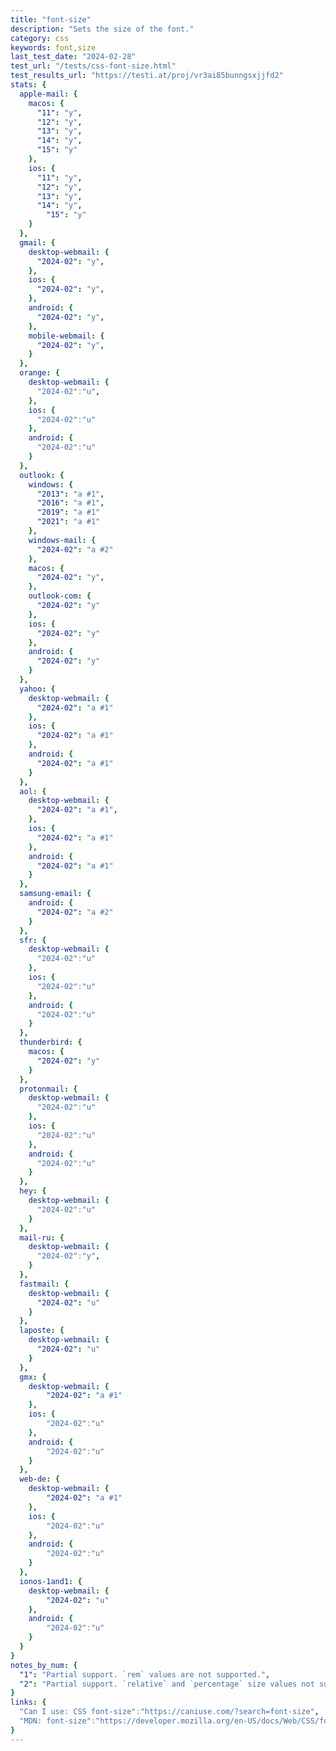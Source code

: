 ```yaml
---
title: "font-size"
description: "Sets the size of the font."
category: css
keywords: font,size
last_test_date: "2024-02-28"
test_url: "/tests/css-font-size.html"
test_results_url: "https://testi.at/proj/vr3ai85bunngsxjjfd2"
stats: {
  apple-mail: {
    macos: {
      "11": "y",
      "12": "y",
      "13": "y",
      "14": "y",
      "15": "y"
    },
    ios: {
      "11": "y",
      "12": "y",
      "13": "y",
      "14": "y",
	    "15": "y"
    }
  },
  gmail: {
    desktop-webmail: {
      "2024-02": "y",
    },
    ios: {
      "2024-02": "y",
    },
    android: {
      "2024-02": "y",
    },
    mobile-webmail: {
      "2024-02": "y",
    }
  },
  orange: {
    desktop-webmail: {
      "2024-02":"u",
    },
    ios: {
      "2024-02":"u"
    },
    android: {
      "2024-02":"u"
    }
  },
  outlook: {
    windows: {
      "2013": "a #1",
      "2016": "a #1",
      "2019": "a #1"
      "2021": "a #1"
    },
    windows-mail: {
      "2024-02": "a #2"
    },
    macos: {
      "2024-02": "y",
    },
    outlook-com: {
      "2024-02": "y"
    },
    ios: {
      "2024-02": "y"
    },
    android: {
      "2024-02": "y"
    }
  },
  yahoo: {
    desktop-webmail: {
      "2024-02": "a #1"
    },
    ios: {
      "2024-02": "a #1"
    },
    android: {
      "2024-02": "a #1"
    }
  },
  aol: {
    desktop-webmail: {
      "2024-02": "a #1",
    },
    ios: {
      "2024-02": "a #1"
    },
    android: {
      "2024-02": "a #1"
    }
  },
  samsung-email: {
    android: {
      "2024-02": "a #2"
    }
  },
  sfr: {
    desktop-webmail: {
      "2024-02":"u"
    },
    ios: {
      "2024-02":"u"
    },
    android: {
      "2024-02":"u"
    }
  },
  thunderbird: {
    macos: {
      "2024-02": "y"
    }
  },
  protonmail: {
    desktop-webmail: {
      "2024-02":"u"
    },
    ios: {
      "2024-02":"u"
    },
    android: {
      "2024-02":"u"
    }
  },
  hey: {
    desktop-webmail: {
      "2024-02":"u"
    }
  },
  mail-ru: {
    desktop-webmail: {
      "2024-02":"y",
    }
  },
  fastmail: {
    desktop-webmail: {
      "2024-02": "u"
    }
  },
  laposte: {
    desktop-webmail: {
      "2024-02": "u"
    }
  },
  gmx: {
    desktop-webmail: {
        "2024-02": "a #1"
    },
    ios: {
        "2024-02":"u"
    },
    android: {
        "2024-02":"u"
    }
  },
  web-de: {
    desktop-webmail: {
        "2024-02": "a #1"
    },
    ios: {
        "2024-02":"u"
    },
    android: {
        "2024-02":"u"
    }
  },
  ionos-1and1: {
    desktop-webmail: {
        "2024-02": "u"
    },
    android: {
        "2024-02":"u"
    }
  }
}
notes_by_num: {
  "1": "Partial support. `rem` values are not supported.",
  "2": "Partial support. `relative` and `percentage` size values not supported."
}
links: {
  "Can I use: CSS font-size":"https://caniuse.com/?search=font-size",
  "MDN: font-size":"https://developer.mozilla.org/en-US/docs/Web/CSS/font-size"
}
---
```

